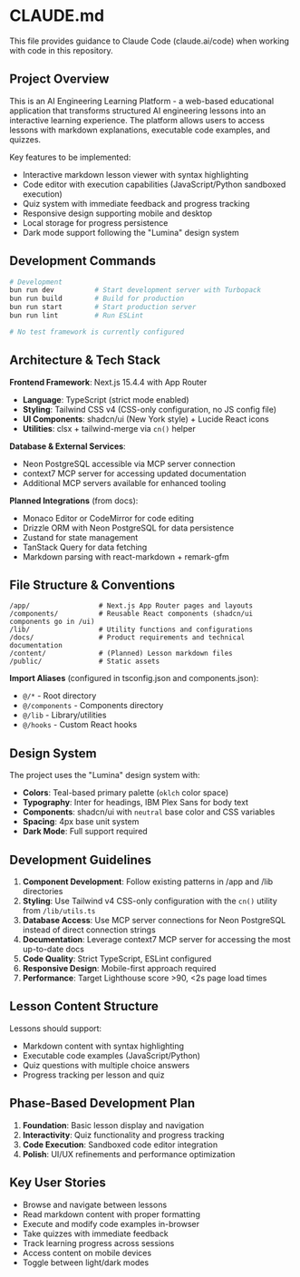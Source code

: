 # CLAUDE.md

This file provides guidance to Claude Code (claude.ai/code) when working with code in this repository.

## Project Overview

This is an AI Engineering Learning Platform - a web-based educational application that transforms structured AI engineering lessons into an interactive learning experience. The platform allows users to access lessons with markdown explanations, executable code examples, and quizzes.

Key features to be implemented:
- Interactive markdown lesson viewer with syntax highlighting
- Code editor with execution capabilities (JavaScript/Python sandboxed execution)
- Quiz system with immediate feedback and progress tracking
- Responsive design supporting mobile and desktop
- Local storage for progress persistence
- Dark mode support following the "Lumina" design system

## Development Commands

```bash
# Development
bun run dev          # Start development server with Turbopack
bun run build        # Build for production
bun run start        # Start production server
bun run lint         # Run ESLint

# No test framework is currently configured
```

## Architecture & Tech Stack

**Frontend Framework**: Next.js 15.4.4 with App Router
- **Language**: TypeScript (strict mode enabled)
- **Styling**: Tailwind CSS v4 (CSS-only configuration, no JS config file)
- **UI Components**: shadcn/ui (New York style) + Lucide React icons
- **Utilities**: clsx + tailwind-merge via `cn()` helper

**Database & External Services**:
- Neon PostgreSQL accessible via MCP server connection
- context7 MCP server for accessing updated documentation
- Additional MCP servers available for enhanced tooling

**Planned Integrations** (from docs):
- Monaco Editor or CodeMirror for code editing
- Drizzle ORM with Neon PostgreSQL for data persistence
- Zustand for state management
- TanStack Query for data fetching
- Markdown parsing with react-markdown + remark-gfm

## File Structure & Conventions

```
/app/                 # Next.js App Router pages and layouts
/components/          # Reusable React components (shadcn/ui components go in /ui)
/lib/                 # Utility functions and configurations
/docs/                # Product requirements and technical documentation
/content/             # (Planned) Lesson markdown files
/public/              # Static assets
```

**Import Aliases** (configured in tsconfig.json and components.json):
- `@/*` - Root directory
- `@/components` - Components directory
- `@/lib` - Library/utilities
- `@/hooks` - Custom React hooks

## Design System

The project uses the "Lumina" design system with:
- **Colors**: Teal-based primary palette (`oklch` color space)
- **Typography**: Inter for headings, IBM Plex Sans for body text
- **Components**: shadcn/ui with `neutral` base color and CSS variables
- **Spacing**: 4px base unit system
- **Dark Mode**: Full support required

## Development Guidelines

1. **Component Development**: Follow existing patterns in /app and /lib directories
2. **Styling**: Use Tailwind v4 CSS-only configuration with the `cn()` utility from `/lib/utils.ts`
3. **Database Access**: Use MCP server connections for Neon PostgreSQL instead of direct connection strings
4. **Documentation**: Leverage context7 MCP server for accessing the most up-to-date docs
5. **Code Quality**: Strict TypeScript, ESLint configured
6. **Responsive Design**: Mobile-first approach required
7. **Performance**: Target Lighthouse score >90, <2s page load times

## Lesson Content Structure

Lessons should support:
- Markdown content with syntax highlighting
- Executable code examples (JavaScript/Python)
- Quiz questions with multiple choice answers
- Progress tracking per lesson and quiz

## Phase-Based Development Plan

1. **Foundation**: Basic lesson display and navigation
2. **Interactivity**: Quiz functionality and progress tracking  
3. **Code Execution**: Sandboxed code editor integration
4. **Polish**: UI/UX refinements and performance optimization

## Key User Stories

- Browse and navigate between lessons
- Read markdown content with proper formatting
- Execute and modify code examples in-browser
- Take quizzes with immediate feedback
- Track learning progress across sessions
- Access content on mobile devices
- Toggle between light/dark modes